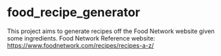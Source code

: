 # food_recipe_generator

This project aims to generate recipes off the Food Network website given some ingredients.
Food Network Reference website: https://www.foodnetwork.com/recipes/recipes-a-z/
